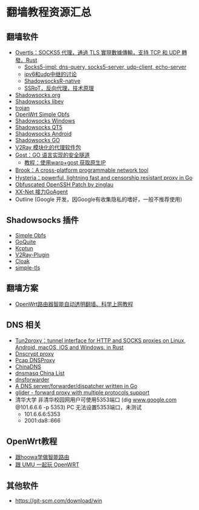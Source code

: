 翻墙教程资源汇总
============

翻墙软件
--------

- [Overtls：SOCKS5 代理，通過 TLS 實現數據傳輸，支持 TCP 和 UDP 轉發。Rust](https://github.com/ShadowsocksR-Live/overtls)
  - [Socks5-impl:  dns-query, socks5-server, udp-client, echo-server](https://github.com/tun2proxy/socks5-impl)
  - [ipv6和udp中继的讨论](https://github.com/ShadowsocksR-Live/overtls/issues/8)
  - [ShadowsocksR-native](https://github.com/ShadowsocksR-Live/shadowsocksr-native)
  - [SSRoT，反向代理，技术原理](https://github.com/ShadowsocksR-Live/shadowsocksr-native/wiki)
- [Shadowsocks.org](https://shadowsocks.org)
- [Shadowsocks libev](https://github.com/shadowsocks/shadowsocks-libev)
- [trojan](https://github.com/trojan-gfw/trojan)
- [OpenWrt Simple Obfs](https://github.com/aa65535/openwrt-simple-obfs)
- [Shadowsocks Windows](https://github.com/shadowsocks/shadowsocks-windows)
- [Shadowsocks QT5](https://github.com/shadowsocks/shadowsocks-qt5)
- [Shadowsocks Android](https://github.com/shadowsocks/shadowsocks-android)
- [Shadowsocks GO](https://github.com/shadowsocks/shadowsocks-go)
- [V2Ray 模块化的代理软件包](https://github.com/v2fly/v2ray-core)
- [Gost：GO 语言实现的安全隧道](https://github.com/ginuerzh/gost)
  - [教程：使用warp+gost 获取原生IP](https://ericjin.com/blog/%E4%BD%BF%E7%94%A8warp+gost-%E8%8E%B7%E5%8F%96%E5%8E%9F%E7%94%9FIP/)
- [Brook：A cross-platform programmable network tool](https://github.com/txthinking/brook)
- [Hysteria：powerful, lightning fast and censorship resistant proxy in Go](https://github.com/apernet/hysteria)
- [Obfuscated OpenSSH Patch by zinglau](https://github.com/zinglau/obfuscated-openssh-patches)
- [XX-Net 接力GoAgent](https://github.com/XX-net/XX-Net)
- Outline (Google 开发，因Google有收集隐私的嗜好，一般不推荐使用)

Shadowsocks 插件
----
  - [Simple Obfs](https://github.com/shadowsocks/simple-obfs)
  - [GoQuite](https://github.com/cbeuw/GoQuiet)
  - [Kcptun](https://github.com/xtaci/kcptun)
  - [V2Ray-Plugin](https://github.com/shadowsocks/v2ray-plugin)
  - [Cloak](https://github.com/cbeuw/Cloak)
  - [simple-tls](https://github.com/IrineSistiana/simple-tls)

翻墙方案
--------

- [OpenWrt路由器智能自动透明翻墙、科学上网教程](https://fanqiang.software-download.name/)

DNS 相关
--------

- [Tun2proxy：tunnel interface for HTTP and SOCKS proxies on Linux, Android, macOS, iOS and Windows. in Rust](https://github.com/tun2proxy/tun2proxy)
- [Dnscrypt proxy](https://github.com/jedisct1/dnscrypt-proxy)
- [Pcap DNSProxy](https://github.com/chengr28/Pcap_DNSProxy)
- [ChinaDNS](https://github.com/aa65535/ChinaDNS)
- [dnsmasq China List](https://github.com/felixonmars/dnsmasq-china-list)
- [dnsforwarder](https://github.com/holmium/dnsforwarder)
- [A DNS server/forwarder/dispatcher written in Go](https://github.com/shawn1m/overture)
- [glider - forward proxy with multiple protocols support](https://github.com/nadoo/glider)
- 清华大学 非清华校园网用户可使用5353端口 (dig www.google.com @101.6.6.6 -p 5353) PC 无法设置5353端口，未测试
  - 101.6.6.6:5353
  - 2001:da8::666

OpenWrt教程
--------

- [跟hoowa学做智能路由](https://www.leiphone.com/author/hoowa)
- [跟 UMU 一起玩 OpenWRT](https://my.oschina.net/umu618/?tab=newest&catalogId=269802)

其他软件
--------

- <https://git-scm.com/download/win>
